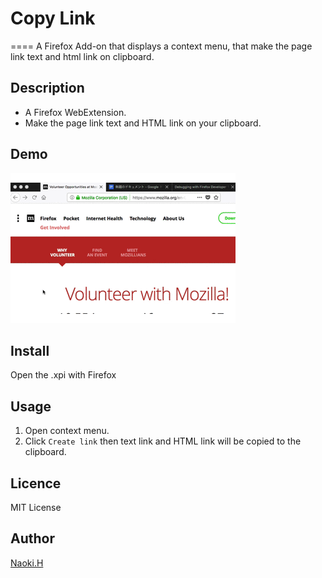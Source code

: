 # Copy Link
====
A Firefox Add-on that displays a context menu, that make the page link text and html link on clipboard. 
## Description
- A Firefox WebExtension.
- Make the page link text and HTML link on your clipboard. 

## Demo

![demo](parts/copyLink.gif)

## Install
Open the .xpi with Firefox

## Usage

1. Open context menu.
1. Click `Create link` then text link and HTML link will be copied to the clipboard.

## Licence

MIT License

## Author

[Naoki.H](https://www.keyton-co.jp/)
